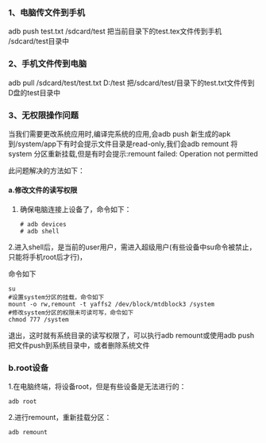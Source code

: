 ### 1、电脑传文件到手机
adb push test.txt /sdcard/test
把当前目录下的test.tex文件传到手机 /sdcard/test目录中
### 2、手机文件传到电脑
adb pull /sdcard/test/test.txt D:/test
把/sdcard/test/目录下的test.txt文件传到 D盘的test目录中

### 3、无权限操作问题

当我们需要更改系统应用时,编译完系统的应用,会adb push 新生成的apk到/system/app下有时会提示文件目录是read-only,我们会adb remount 将system 分区重新挂载,但是有时会提示:remount failed: Operation not permitted

此问题解决的方法如下：

#### a.修改文件的读写权限

1. 确保电脑连接上设备了，命令如下：

   ```shell
   # adb devices
   # adb shell
   
   ```


2.进入shell后，是当前的user用户，需进入超级用户(有些设备中su命令被禁止，只能将手机root后才行)，

   命令如下

   ```shell
   su
   #设置system分区的挂载，命令如下
   mount -o rw,remount -t yaffs2 /dev/block/mtdblock3 /system
   #修改system分区的权限未可读可写，命令如下
   chmod 777 /system 
   ```

 退出，这时就有系统目录的读写权限了，可以执行adb remount或使用adb push 把文件push到系统目录中，或者删除系统文件

### b.root设备

1.在电脑终端，将设备root，但是有些设备是无法进行的：

```shell
adb root
```

2.进行remount，重新挂载分区：

```shell
adb remount
```



